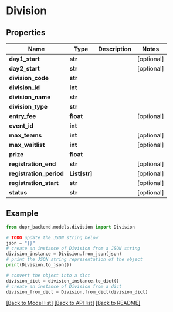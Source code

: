 # Division


## Properties

Name | Type | Description | Notes
------------ | ------------- | ------------- | -------------
**day1_start** | **str** |  | [optional] 
**day2_start** | **str** |  | [optional] 
**division_code** | **str** |  | 
**division_id** | **int** |  | 
**division_name** | **str** |  | 
**division_type** | **str** |  | 
**entry_fee** | **float** |  | [optional] 
**event_id** | **int** |  | 
**max_teams** | **int** |  | [optional] 
**max_waitlist** | **int** |  | [optional] 
**prize** | **float** |  | 
**registration_end** | **str** |  | [optional] 
**registration_period** | **List[str]** |  | [optional] 
**registration_start** | **str** |  | [optional] 
**status** | **str** |  | [optional] 

## Example

```python
from dupr_backend.models.division import Division

# TODO update the JSON string below
json = "{}"
# create an instance of Division from a JSON string
division_instance = Division.from_json(json)
# print the JSON string representation of the object
print(Division.to_json())

# convert the object into a dict
division_dict = division_instance.to_dict()
# create an instance of Division from a dict
division_from_dict = Division.from_dict(division_dict)
```
[[Back to Model list]](../README.md#documentation-for-models) [[Back to API list]](../README.md#documentation-for-api-endpoints) [[Back to README]](../README.md)


